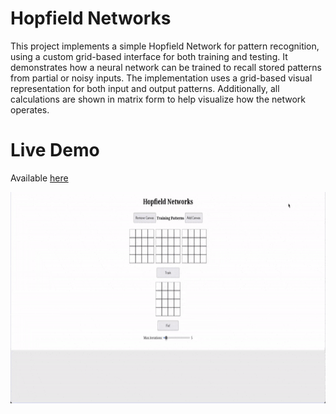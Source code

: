 # Hopfield Networks

This project implements a simple Hopfield Network for pattern recognition, using a custom grid-based interface for both training and testing. It demonstrates how a neural network can be trained to recall stored patterns from partial or noisy inputs. The implementation uses a grid-based visual representation for both input and output patterns. Additionally, all calculations are shown in matrix form to help visualize how the network operates.

# Live Demo
Available [here](https://saliherdemk.github.io/Hopfield-Networks/)

<img src="https://github.com/saliherdemk/Hopfield-Networks/blob/master/media/demo.gif" width="600" height="338">
